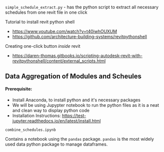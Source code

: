 
`simple_schedule_extract.py` - has the python script to extract all necessary schedules from one revit file in one click

Tutorial to install revit python shell 

* https://www.youtube.com/watch?v=t40iwhOUXUM
* https://github.com/architecture-building-systems/revitpythonshell

Creating one-click button _inside_ revit

* https://daren-thomas.gitbooks.io/scripting-autodesk-revit-with-revitpythonshell/content/external_scripts.html


## Data Aggregation of Modules and Scheules

#### Prerequisite:

* Install Anaconda, to install python and it's necessary packages
* We will be using Jupypter notebook to run the python files as it is a neat and clean way to display python code
* Installation Instructions: https://test-jupyter.readthedocs.io/en/latest/install.html

`combine_schedules.ipynb`

Contains a notebook using the `pandas` package. `pandas` is the most widely used data python package to manage dataframes. 
